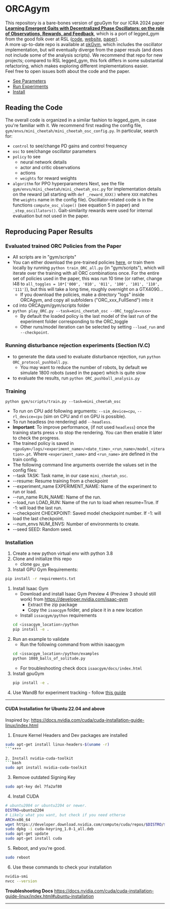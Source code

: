 # ORCAgym #
This repository is a bare-bones version of gpuGym for our ICRA 2024 paper [**Learning Emergent Gaits with Decentralized Phase Oscillators: on the role of Observations, Rewards, and Feedback**](https://arxiv.org/abs/2402.08662), which is a port of legged_gym from the good folk over at RSL ([code](https://github.com/leggedrobotics/legged_gym), [website](https://leggedrobotics.github.io/legged_gym/), [paper](https://arxiv.org/abs/2109.11978)).  
A more up-to-date repo is available at [pkGym](https://github.com/mit-biomimetics/pkGym), which includes the oscillator implementation, but will eventually diverge from the paper resuls (and does not include some of the analysis scripts). We recommend that repo for new projects; compared to RSL legged_gym, this fork differs in some substantial refactoring, which makes exploring different implementations easier.  
Feel free to open issues both about the code and the paper.  

- [See Parameters](#reading-the-code)
- [Run Experiments](#reproducing-paper-results)
- [Install](#installation)

## Reading the Code ##
The overall code is organized in a similar fashion to legged_gym, in case you're familiar with it.
We recommend first reading the config file, `gym/envs/mini_cheetah/mini_cheetah_osc_config.py`.
In particular, search for:
- `control` to see/change PD gains and control frequency
- `osc` to see/change oscillator parameters
- `policy` to see
  - neural network details
  - actor and critic observations
  - actions
  - `weights` for reward weights
- `algorithm` for PPO hyperparameters
Next, see the file `gym/envs/mini_cheetah/mini_cheetah_osc.py` for implementation details on the reward (all starting with `def _reward_XXX()` where `XXX` matches the `weights` name in the config file).
Oscillator-related code is in the functions `compute_osc_slope()` (see equation 5 in paper) and `_step_oscillators()`. Gait-similarity rewards were used for internal evaluation but not used in the paper.
## Reproducing Paper Results ##
### Evaluated trained ORC Policies from the Paper ###
- All scripts are in "gym/scripts"
- You can either download the pre-trained policies [here](https://www.dropbox.com/sh/ohfojoek29efir6/AAB5pySq--r1Fwm90CUoB7o2a?dl=0), or train them locally by running `python train_ORC_all.py` (in "gym/scripts"), which will iterate over the training with all ORC combinations once. For the entire set of policies used in the paper, this was run 10 time (or rather, change l48 to `all_toggles = 10*['000', '010', '011', '100', '101', '110', '111']`), but this will take a long time, roughly overnight on a GTX4090...
  - If you download the policies, make a directory "logs" inside ORCAgym, and copy all subfolders ("ORC_xxx_FullSend") into it
- cd into ORCAgym/gym/scripts folder
- ```python play_ORC.py --task=mini_cheetah_osc --ORC_toggle=<xxx>```
   - By default the loaded policy is the last model of the last run of the experiment folder corresponding to the ORC_toggle
   - Other runs/model iteration can be selected by setting `--load_run` and `--checkpoint`.
### Running disturbance rejection experiments (Section IV.C)
- to generate the data used to evaluate disturbance rejection, run `python ORC_protocol_pushball.py`.
  - You may want to reduce the number of robots, by default we simulate 1800 robots (used in the paper) which is quite slow
- to evaluate the results, run `python ORC_pushball_analysis.py`

### Training ###  
```python gym/scripts/train.py --task=mini_cheetah_osc```
-  To run on CPU add following arguments: `--sim_device=cpu`, `--rl_device=cpu` (sim on CPU and rl on GPU is possible).
-  To run headless (no rendering) add `--headless`.
- **Important**: To improve performance, (if not used `headless`) once the training starts press `v` to stop the rendering. You can then enable it later to check the progress.
- The trained policy is saved in `<gpuGym>/logs/<experiment_name>/<date_time>_<run_name>/model_<iteration>.pt`. Where `<experiment_name>` and `<run_name>` are defined in the train config.
-  The following command line arguments override the values set in the config files:
 - --task TASK: Task name, in our case `mini_cheetah_osc`.
 - --resume:   Resume training from a checkpoint
 - --experiment_name EXPERIMENT_NAME: Name of the experiment to run or load.
 - --run_name RUN_NAME:  Name of the run.
 - --load_run LOAD_RUN:   Name of the run to load when resume=True. If -1: will load the last run.
 - --checkpoint CHECKPOINT:  Saved model checkpoint number. If -1: will load the last checkpoint.
 - --num_envs NUM_ENVS:  Number of environments to create.
 - --seed SEED:  Random seed.

### Installation ###
1. Create a new python virtual env with python 3.8
2. Clone and initialize this repo
   - clone `gpu_gym`
3. Install GPU Gym Requirements:
```bash
pip install -r requirements.txt
```
1. Install Isaac Gym
   - Download and install Isaac Gym Preview 4 (Preview 3 should still work) from https://developer.nvidia.com/isaac-gym
     - Extract the zip package
     - Copy the `isaacgym` folder, and place it in a new location
   - Install `issacgym/python` requirements
   ```bash
   cd <issacgym_location>/python
   pip install -e .
   ```
2. Run an example to validate
    - Run the following command from within isaacgym
   ```bash
   cd <issacgym_location>/python/examples
   python 1080_balls_of_solitude.py
   ```
   - For troubleshooting check docs `isaacgym/docs/index.html`
3. Install gpuGym
    ```bash
    pip install -e .
    ```
4. Use WandB for experiment tracking - follow [this guide](https://docs.wandb.ai/quickstart)

---
#### CUDA Installation for Ubuntu 22.04 and above ####

Inspired by: https://docs.nvidia.com/cuda/cuda-installation-guide-linux/index.html

1. Ensure Kernel Headers and Dev packages are installed
```bash
sudo apt-get install linux-headers-$(uname -r)
```****

2. Install nvidia-cuda-toolkit
```bash
sudo apt install nvidia-cuda-toolkit
```

3. Remove outdated Signing Key
```bash
sudo apt-key del 7fa2af80
```

4. Install CUDA
```bash
# ubuntu2004 or ubuntu2204 or newer.
DISTRO=ubuntu2204
# Likely what you want, but check if you need otherse
ARCH=x86_64
wget https://developer.download.nvidia.com/compute/cuda/repos/$DISTRO/$ARCH/cuda-keyring_1.0-1_all.deb
sudo dpkg -i cuda-keyring_1.0-1_all.deb
sudo apt-get update
sudo apt-get install cuda
```

5. Reboot, and you're good.
```bash
sudo reboot
```

6. Use these commands to check your installation
```bash
nvidia-smi
nvcc --version
```

**Troubleshooting Docs**
https://docs.nvidia.com/cuda/cuda-installation-guide-linux/index.html#ubuntu-installation

---
